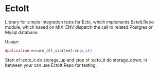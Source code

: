 EctoIt
======

Library for simple integration tests for Ecto, which implements EctoIt.Repo module, which based on
MIX_ENV dispatch the call to related Postgres or Mysql database.

Usage:

```elixir
Application.ensure_all_started(:ecto_it)
```

Start of :ecto_it do storage_up and stop of :ecto_it do storage_down, in between your can use EctoIt.Repo for testing.
